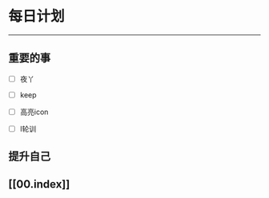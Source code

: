 
# 每日计划
---
## 重要的事

- [ ]    夜丫
- [ ]   keep
- [ ]  高亮icon
- [ ] l轮训



## 提升自己

  



## [[00.index]]










